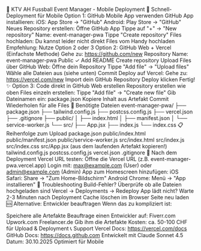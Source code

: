 📱 KTV AH Fussball Event Manager - Mobile Deployment
🚀 Schnell-Deployment für Mobile
Option 1: GitHub Mobile App verwenden
GitHub App installieren:
iOS: App Store → "GitHub"
Android: Play Store → "GitHub"
Neues Repository erstellen:
Öffne GitHub App
Tippe auf "+" → "New repository"
Name: event-manager-pwa
Tippe "Create repository"
Files hochladen:
Du kannst leider nicht direkt Files vom Handy hochladen
Empfehlung: Nutze Option 2 oder 3
Option 2: GitHub Web + Vercel (Einfachste Methode)
Gehe zu: https://github.com/new
Repository Name: event-manager-pwa
Public
✓ Add README
Create repository
Upload Files über GitHub Web:
Öffne dein Repository
Tippe "Add file" → "Upload files"
Wähle alle Dateien aus (siehe unten)
Commit
Deploy auf Vercel:
Gehe zu: https://vercel.com/new
Import dein GitHub Repository
Deploy klicken
Fertig! ✨
Option 3: Code direkt in GitHub Web erstellen
Repository erstellen wie oben
Files einzeln erstellen:
Tippe "Add file" → "Create new file"
Gib Dateinamen ein: package.json
Kopiere Inhalt aus Artefakt
Commit
Wiederholen für alle Files
📁 Benötigte Dateien
event-manager-pwa/
├── package.json
├── tailwind.config.js
├── postcss.config.js
├── vercel.json
├── .gitignore
├── public/
│   ├── index.html
│   ├── manifest.json
│   └── service-worker.js
└── src/
    ├── App.jsx
    ├── index.js
    └── index.css
📋 Reihenfolge zum Upload
package.json
public/index.html
public/manifest.json
public/service-worker.js
src/index.html
src/index.js
src/index.css
src/App.jsx (aus dem laufenden Artefakt kopieren!)
tailwind.config.js
postcss.config.js
vercel.json
.gitignore
🎯 Nach dem Deployment
Vercel URL testen:
Öffne die Vercel URL (z.B. event-manager-pwa.vercel.app)
Login mit: max@example.com (User) oder admin@example.com (Admin)
App zum Homescreen hinzufügen:
iOS Safari: Share → "Zum Home-Bildschirm"
Android Chrome: Menü → "App installieren"
🔧 Troubleshooting
Build-Fehler?
Überprüfe ob alle Dateien hochgeladen sind
Vercel → Deployments → Redeploy
App lädt nicht?
Warte 2-3 Minuten nach Deployment
Cache löschen im Browser
Seite neu laden
🆘 Alternative: Entwickler beauftragen
Wenn das zu kompliziert ist:

Speichere alle Artefakte
Beauftrage einen Entwickler auf:
Fiverr.com
Upwork.com
Freelancer.de
Gib ihm die Artefakte
Kosten: ca. 50-100 CHF für Upload & Deployment
📞 Support
Vercel Docs: https://vercel.com/docs
GitHub Docs: https://docs.github.com
Entwickelt mit Claude Sonnet 4.5 Datum: 30.10.2025 Optimiert für Mobile

